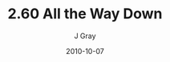 ---
title: '2.60 All the Way Down'
alt: 'Mysteries of the Arcana'
date: '2010-10-07'
author: 'J Gray'
artist: 'Keira'
chapter: '2 All the Way Down'
filler: false
---
